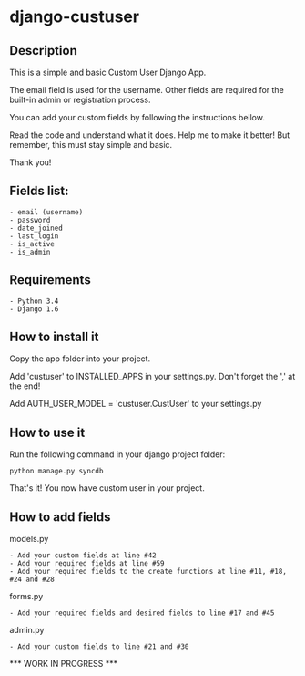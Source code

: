 django-custuser
===============

## Description

This is a simple and basic Custom User Django App.

The email field is used for the username. Other fields are required for
the built-in admin or registration process.

You can add your custom fields by following the instructions bellow.

Read the code and understand what it does. Help me to make it better!
But remember, this must stay simple and basic.

Thank you!

Fields list:
-------------------
    - email (username)
    - password
    - date_joined
    - last_login
    - is_active
    - is_admin

## Requirements

    - Python 3.4
    - Django 1.6

## How to install it

Copy the app folder into your project.

Add 'custuser' to INSTALLED_APPS in your settings.py.
Don't forget the ',' at the end!

Add AUTH_USER_MODEL = 'custuser.CustUser' to your settings.py

## How to use it

Run the following command in your django project folder:

    python manage.py syncdb

That's it! You now have custom user in your project.

## How to add fields

models.py

    - Add your custom fields at line #42
    - Add your required fields at line #59
    - Add your required fields to the create functions at line #11, #18, #24 and #28

forms.py

    - Add your required fields and desired fields to line #17 and #45

admin.py

    - Add your custom fields to line #21 and #30

*** WORK IN PROGRESS ***